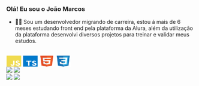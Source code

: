 ### Olá! Eu sou o João Marcos

- 👨‍💻 Sou um desenvolvedor migrando de carreira, estou á mais de 6 meses estudando front end pela plataforma da Alura, além da utilização da plataforma desenvolvi diversos projetos para treinar e validar meus estudos.



<div style="display: inline_block"><br>
  <img align="center" alt="Joao-Js" height="30" width="40" src="https://raw.githubusercontent.com/devicons/devicon/master/icons/javascript/javascript-plain.svg">
  <img align="center" alt="Joao-Ts" height="30" width="40" src="https://raw.githubusercontent.com/devicons/devicon/master/icons/typescript/typescript-plain.svg">
  <img align="center" alt="Joao-HTML" height="30" width="40" src="https://raw.githubusercontent.com/devicons/devicon/master/icons/html5/html5-original.svg">
  <img align="center" alt="Joao-CSS" height="30" width="40" src="https://raw.githubusercontent.com/devicons/devicon/master/icons/css3/css3-original.svg">
</div>

<div>
  <a href-"https://github.com/JoaoMarcosSC19">
  <img height-"180em" src="https://github-readme-stats.vercel.app/api?username=JoaoMarcosSC19&show_icons=true&theme=default">
  <img height-"180em" src="https://github-readme-stats.vercel.app/api/top-langs/?username=JoaoMarcosSC19&layout=compact">
 </div>

<div> 
  <a href = "mailto:joaomfp.imb@gmail.com"><img src="https://img.shields.io/badge/-Gmail-%23333?style=for-the-badge&logo=gmail&logoColor=white" target="_black"></a>
  <a href="https://www.linkedin.com/in/joaomarcosdeveloper/" target="_blank"><img src="https://img.shields.io/badge/-LinkedIn-%230077B5?style=for-the-badge&logo=linkedin&logoColor=white" target="_blank"></a> 
</div>
